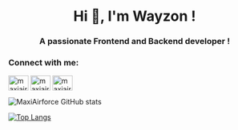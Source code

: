 <h1 align="center">Hi 👋, I'm Wayzon !</h1>
<h3 align="center">A passionate Frontend and Backend developer !</h3>

<h3 align="left">Connect with me:</h3>
<p align="left">
<a href="https://codepen.io/maxiairforce" target="blank"><img align="center" src="https://raw.githubusercontent.com/rahuldkjain/github-profile-readme-generator/master/src/images/icons/Social/codepen.svg" alt="maxiairforce" height="30" width="40" /></a>
<a href="https://twitter.com/maxiairforce" target="blank"><img align="center" src="https://raw.githubusercontent.com/rahuldkjain/github-profile-readme-generator/master/src/images/icons/Social/twitter.svg" alt="maxiairforce" height="30" width="40" /></a>
<a href="https://www.youtube.com/c/maxiairforce" target="blank"><img align="center" src="https://raw.githubusercontent.com/rahuldkjain/github-profile-readme-generator/master/src/images/icons/Social/youtube.svg" alt="maxiairforce" height="30" width="40" /></a>
</p>





![MaxiAirforce GitHub stats](https://github-readme-stats.vercel.app/api?username=MaxiAirforce&show_icons=true&theme=radical)


[![Top Langs](https://github-readme-stats.vercel.app/api/top-langs/?username=MaxiAirforce&layout=compact&theme=radical)](https://github.com/anuraghazra/github-readme-stats)

